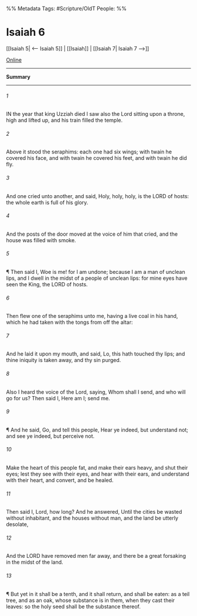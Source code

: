 

%% Metadata
Tags: #Scripture/OldT
People: 
%%
# Isaiah 6
[[Isaiah 5| <-- Isaiah 5]] | [[Isaiah]] | [[Isaiah 7| Isaiah 7 -->]]

[Online](https://churchofjesuschrist.org/study/scriptures/ot/isa/6?lang=eng)

---
__Summary__



---

###### 1
IN the year that king Uzziah died I saw also the Lord sitting upon a throne, high and lifted up, and his train filled the temple.
###### 2
Above it stood the seraphims: each one had six wings; with twain he covered his face, and with twain he covered his feet, and with twain he did fly.
###### 3
And one cried unto another, and said, Holy, holy, holy, is the LORD of hosts: the whole earth is full of his glory.
###### 4
And the posts of the door moved at the voice of him that cried, and the house was filled with smoke.
###### 5
¶ Then said I, Woe is me!  for I am undone; because I am a man of unclean lips, and I dwell in the midst of a people of unclean lips: for mine eyes have seen the King, the LORD of hosts.
###### 6
Then flew one of the seraphims unto me, having a live coal in his hand, which he had taken with the tongs from off the altar:
###### 7
And he laid it upon my mouth, and said, Lo, this hath touched thy lips; and thine iniquity is taken away, and thy sin purged.
###### 8
Also I heard the voice of the Lord, saying, Whom shall I send, and who will go for us?  Then said I, Here am I; send me.
###### 9
¶ And he said, Go, and tell this people, Hear ye indeed, but understand not; and see ye indeed, but perceive not.
###### 10
Make the heart of this people fat, and make their ears heavy, and shut their eyes; lest they see with their eyes, and hear with their ears, and understand with their heart, and convert, and be healed.
###### 11
Then said I, Lord, how long?  And he answered, Until the cities be wasted without inhabitant, and the houses without man, and the land be utterly desolate,
###### 12
And the LORD have removed men far away, and there be a great forsaking in the midst of the land.
###### 13
¶ But yet in it shall be a tenth, and it shall return, and shall be eaten: as a teil tree, and as an oak, whose substance is in them, when they cast their leaves: so the holy seed shall be the substance thereof.




